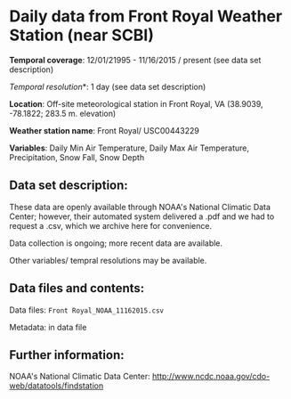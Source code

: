 # Daily data from Front Royal Weather Station (near SCBI)

**Temporal coverage**: 12/01/21995 - 11/16/2015 / present (see data set description) 

*Temporal resolution**: 1 day (see data set description) 

**Location**: Off-site meteorological station in Front Royal, VA (38.9039, -78.1822;	283.5 m. elevation)

**Weather station name**: Front Royal/ USC00443229

**Variables**: Daily Min Air Temperature, Daily Max Air Temperature, Precipitation, Snow Fall, Snow Depth

## Data set description:
These data are openly available through NOAA's National Climatic Data Center; however, their automated system delivered a .pdf and we had to request a .csv, which we archive here for convenience.

Data collection is ongoing; more recent data are available.

Other variables/ tempral resolutions may be available. 

## Data files and contents:
Data files: `Front Royal_NOAA_11162015.csv`

Metadata: in data file

## Further information:

NOAA's National Climatic Data Center: http://www.ncdc.noaa.gov/cdo-web/datatools/findstation
